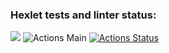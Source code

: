 ### Hexlet tests and linter status:
<a href="https://codeclimate.com/github/codeclimate/codeclimate/maintainability"><img src="https://api.codeclimate.com/v1/badges/a99a88d28ad37a79dbf6/maintainability" /></a>
![Actions Main](https://github.com/FatherOctber/java-project-lvl1/workflows/main.yml/badge.svg)
[![Actions Status](https://github.com/FatherOctber/java-project-lvl1/workflows/hexlet-check/badge.svg)](https://github.com/FatherOctber/java-project-lvl1/actions)